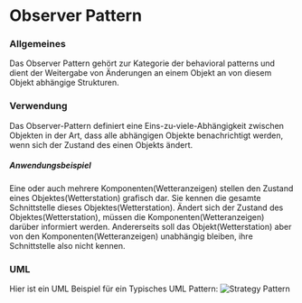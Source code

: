 # Observer Pattern

### Allgemeines
Das Observer Pattern gehört zur Kategorie der behavioral patterns und dient der Weitergabe von Änderungen an einem Objekt an von diesem Objekt abhängige Strukturen.
### Verwendung
Das Observer-Pattern definiert eine Eins-zu-viele-Abhängigkeit zwischen Objekten in der Art, dass alle abhängigen Objekte benachrichtigt werden, wenn sich der Zustand des einen Objekts ändert.
##### Anwendungsbeispiel
Eine oder auch mehrere Komponenten(Wetteranzeigen) stellen den Zustand eines Objektes(Wetterstation) grafisch dar. Sie kennen die gesamte Schnittstelle dieses Objektes(Wetterstation). Ändert sich der Zustand des Objektes(Wetterstation), müssen die Komponenten(Wetteranzeigen) darüber informiert werden. Andererseits soll das Objekt(Wetterstation) aber von den Komponenten(Wetteranzeigen) unabhängig bleiben, ihre Schnittstelle also nicht kennen.

### UML 
Hier ist ein UML Beispiel für ein Typisches UML Pattern:
![Strategy Pattern](https://i.imgur.com/08ws8I4.png)



